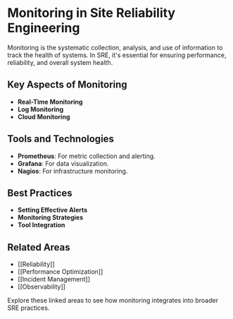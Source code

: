 # Monitoring in Site Reliability Engineering

Monitoring is the systematic collection, analysis, and use of information to track the health of systems. In SRE, it's essential for ensuring performance, reliability, and overall system health.

## Key Aspects of Monitoring
- **Real-Time Monitoring**
- **Log Monitoring**
- **Cloud Monitoring**

## Tools and Technologies
- **Prometheus**: For metric collection and alerting.
- **Grafana**: For data visualization.
- **Nagios**: For infrastructure monitoring.

## Best Practices
- **Setting Effective Alerts**
- **Monitoring Strategies**
- **Tool Integration**

## Related Areas
- [[Reliability]]
- [[Performance Optimization]]
- [[Incident Management]]
- [[Observability]]

Explore these linked areas to see how monitoring integrates into broader SRE practices.
